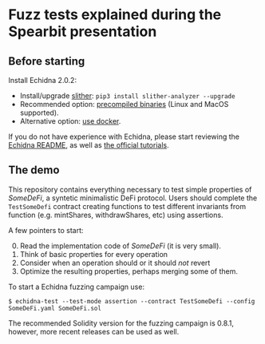 # Fuzz tests explained during the Spearbit presentation

## Before starting

Install Echidna 2.0.2:

* Install/upgrade [slither](https://github.com/crytic/slither): `pip3 install slither-analyzer --upgrade`
* Recommended option: [precompiled binaries](https://github.com/crytic/echidna/releases/tag/v2.0.2) (Linux and MacOS supported). 
* Alternative option: [use docker]([https://hub.docker.com/layers/echidna/trailofbits/echidna/v2.0.2/images/sha256-2d8f87daad48818c8f0e6aca68be6add7d2e7016e950f22a0ceafa1224f03cde?context=explore]).

If you do not have experience with Echidna, please start reviewing the [Echidna README](https://github.com/crytic/echidna#echidna-a-fast-smart-contract-fuzzer-), as well as [the official tutorials](https://github.com/crytic/building-secure-contracts/tree/master/program-analysis/echidna). 

## The demo

This repository contains everything necessary to test simple properties of *SomeDeFi*, a syntetic minimalistic DeFi protocol. Users should complete the `TestSomeDefi` contract creating functions to test different invariants from function (e.g. mintShares, withdrawShares, etc) using assertions. 

A few pointers to start:

0. Read the implementation code of *SomeDeFi* (it is very small).
1. Think of basic properties for every operation
2. Consider when an operation should or it should *not* revert
3. Optimize the resulting properties, perhaps merging some of them.

To start a Echidna fuzzing campaign use:

```
$ echidna-test --test-mode assertion --contract TestSomeDefi --config SomeDeFi.yaml SomeDeFi.sol
```

The recommended Solidity version for the fuzzing campaign is 0.8.1, however, more recent releases can be used as well.
